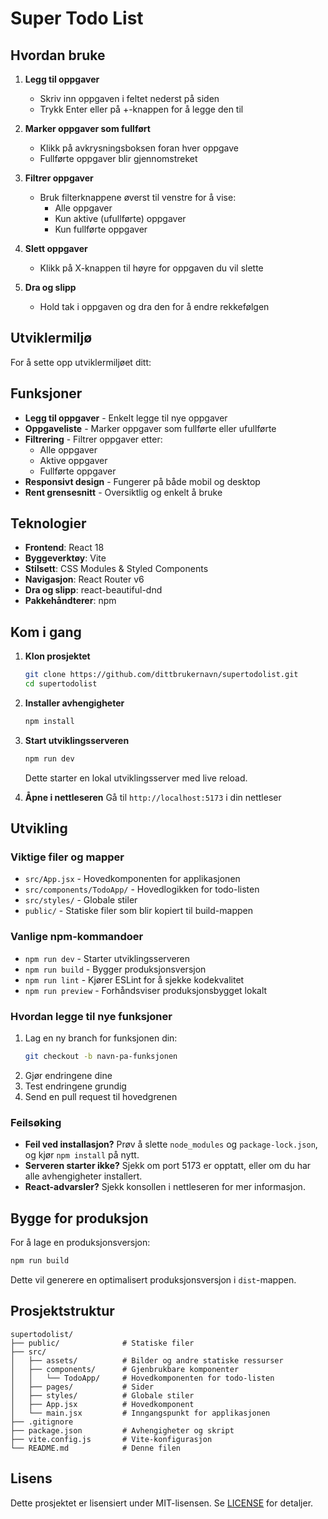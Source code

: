 # Super Todo List

## Hvordan bruke

1. **Legg til oppgaver**
   - Skriv inn oppgaven i feltet nederst på siden
   - Trykk Enter eller på +-knappen for å legge den til

2. **Marker oppgaver som fullført**
   - Klikk på avkrysningsboksen foran hver oppgave
   - Fullførte oppgaver blir gjennomstreket

3. **Filtrer oppgaver**
   - Bruk filterknappene øverst til venstre for å vise:
     - Alle oppgaver
     - Kun aktive (ufullførte) oppgaver
     - Kun fullførte oppgaver

4. **Slett oppgaver**
   - Klikk på X-knappen til høyre for oppgaven du vil slette
   
5. **Dra og slipp**
   - Hold tak i oppgaven og dra den for å endre rekkefølgen

## Utviklermiljø

For å sette opp utviklermiljøet ditt:

## Funksjoner

- **Legg til oppgaver** - Enkelt legge til nye oppgaver
- **Oppgaveliste** - Marker oppgaver som fullførte eller ufullførte
- **Filtrering** - Filtrer oppgaver etter:
  - Alle oppgaver
  - Aktive oppgaver
  - Fullførte oppgaver
- **Responsivt design** - Fungerer på både mobil og desktop
- **Rent grensesnitt** - Oversiktlig og enkelt å bruke

## Teknologier

- **Frontend**: React 18
- **Byggeverktøy**: Vite
- **Stilsett**: CSS Modules & Styled Components
- **Navigasjon**: React Router v6
- **Dra og slipp**: react-beautiful-dnd
- **Pakkehåndterer**: npm

## Kom i gang

1. **Klon prosjektet**
   ```bash
   git clone https://github.com/dittbrukernavn/supertodolist.git
   cd supertodolist
   ```

2. **Installer avhengigheter**
   ```bash
   npm install
   ```

3. **Start utviklingsserveren**
   ```bash
   npm run dev
   ```
   Dette starter en lokal utviklingsserver med live reload.

4. **Åpne i nettleseren**
   Gå til `http://localhost:5173` i din nettleser

## Utvikling

### Viktige filer og mapper

- `src/App.jsx` - Hovedkomponenten for applikasjonen
- `src/components/TodoApp/` - Hovedlogikken for todo-listen
- `src/styles/` - Globale stiler
- `public/` - Statiske filer som blir kopiert til build-mappen

### Vanlige npm-kommandoer

- `npm run dev` - Starter utviklingsserveren
- `npm run build` - Bygger produksjonsversjon
- `npm run lint` - Kjører ESLint for å sjekke kodekvalitet
- `npm run preview` - Forhåndsviser produksjonsbygget lokalt

### Hvordan legge til nye funksjoner

1. Lag en ny branch for funksjonen din:
   ```bash
   git checkout -b navn-pa-funksjonen
   ```
2. Gjør endringene dine
3. Test endringene grundig
4. Send en pull request til hovedgrenen

### Feilsøking

- **Feil ved installasjon?** Prøv å slette `node_modules` og `package-lock.json`, og kjør `npm install` på nytt.
- **Serveren starter ikke?** Sjekk om port 5173 er opptatt, eller om du har alle avhengigheter installert.
- **React-advarsler?** Sjekk konsollen i nettleseren for mer informasjon.

## Bygge for produksjon

For å lage en produksjonsversjon:

```bash
npm run build
```

Dette vil generere en optimalisert produksjonsversjon i `dist`-mappen.

## Prosjektstruktur

```
supertodolist/
├── public/              # Statiske filer
├── src/
│   ├── assets/          # Bilder og andre statiske ressurser
│   ├── components/      # Gjenbrukbare komponenter
│   │   └── TodoApp/     # Hovedkomponenten for todo-listen
│   ├── pages/           # Sider
│   ├── styles/          # Globale stiler
│   ├── App.jsx          # Hovedkomponent
│   └── main.jsx         # Inngangspunkt for applikasjonen
├── .gitignore
├── package.json         # Avhengigheter og skript
├── vite.config.js       # Vite-konfigurasjon
└── README.md            # Denne filen
```

## Lisens

Dette prosjektet er lisensiert under MIT-lisensen. Se [LICENSE](LICENSE) for detaljer.

